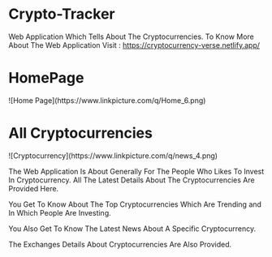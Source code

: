 # Crypto-Tracker
Web Application Which Tells About The Cryptocurrencies.
To Know More About The Web Application Visit : https://cryptocurrency-verse.netlify.app/

<h1>HomePage</h1>
![Home Page](https://www.linkpicture.com/q/Home_6.png)
<h1>All Cryptocurrencies</h1>
![Cryptocurrency](https://www.linkpicture.com/q/news_4.png)


The Web Application Is About Generally For The People Who Likes To Invest In Cryptocurrency.
All The Latest Details About The Cryptocurrencies Are Provided Here.

You Get To Know About The Top Cryptocurrencies Which Are Trending and In Which People Are Investing.

You Also Get To Know The Latest News About A Specific Cryptocurrency.

The Exchanges Details About Cryptocurrencies Are Also Provided.

